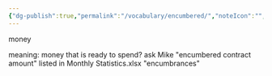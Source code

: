 ```yaml
---
{"dg-publish":true,"permalink":"/vocabulary/encumbered/","noteIcon":"","created":"2025-01-07T09:10:35.531-06:00"}
---
```


money

meaning: money that is ready to spend? ask Mike
"encumbered contract amount" listed in Monthly Statistics.xlsx
"encumbrances"